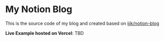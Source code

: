 # My Notion Blog

This is the source code of my blog and created based on [ijjk/notion-blog](https://github.com/ijjk/notion-blog)

**Live Example hosted on Vercel**: TBD

